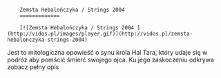 
        Zemsta Hebalończyka / Strings 2004 
        =============
        
        [![Zemsta Hebalończyka / Strings 2004 ](http://vidos.pl/images/player.gif)](http://vidos.pl/zemsta-hebalonczyka-strings-2004)
        
        
 Jest to mitologiczna opowieść o synu króla Hal Tara, który udaje się w podróż aby pomścić śmierć swojego ojca. Ku jego zaskoczeniu odkrywa zobacz pełny opis
    